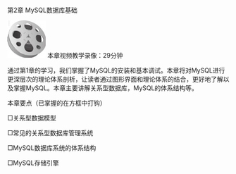 ### 
  第2章 MySQL数据库基础


<img class="my_markdown" class="h-pic" src="../images/Figure-0050-57.jpg" style="width:87px;  height: 85px; "/> 本章视频教学录像：29分钟

通过第1章的学习，我们掌握了MySQL的安装和基本调试。本章将对MySQL进行更深层次的理论体系剖析，让读者通过图形界面和理论体系的结合，更好地了解以及掌握MySQL。本章主要讲解关系型数据库，MySQL的体系结构等。

本章要点（已掌握的在方框中打钩）

□关系型数据模型

□常见的关系型数据库管理系统

□MySQL数据库系统的体系结构

□MySQL存储引擎

